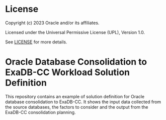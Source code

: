 # License

Copyright (c) 2023 Oracle and/or its affiliates.

Licensed under the Universal Permissive License (UPL), Version 1.0.

See [LICENSE](https://github.com/oracle-devrel/technology-engineering/blob/folder-structure/LICENSE) for more details.

# Oracle Database Consolidation to ExaDB-CC Workload Solution Definition

This repository contains an example of solution definition for Oracle database consolidation to ExaDB-CC. It shows the input data collected from the source databases, the factors to consider and the output from the ExaDB-CC consolidation planning.
